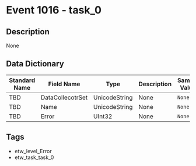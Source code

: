 # Event 1016 - task_0

## Description
None

## Data Dictionary
|Standard Name|Field Name|Type|Description|Sample Value|
|---|---|---|---|---|
|TBD|DataCollecotrSet|UnicodeString|None|`None`|
|TBD|Name|UnicodeString|None|`None`|
|TBD|Error|UInt32|None|`None`|

## Tags
* etw_level_Error
* etw_task_task_0